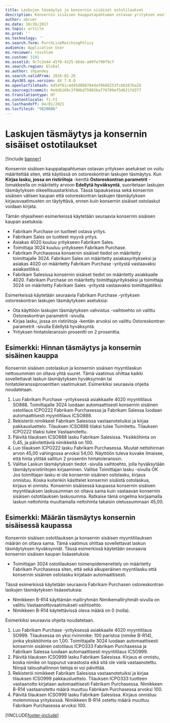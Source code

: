 ```yaml
---
title: Laskujen täsmäytys ja konsernin sisäiset ostotilaukset
description: Konsernin sisäisen kauppatapahtuman ostavan yrityksen asetukset on voitu määritettää siten, että käytössä on ostoreskontran laskujen täsmäytys. Tässä tapauksessa sekä konsernin sisäisen välisen kaupan että ostoreskontran laskujen täsmäytyksen kirjausvaatimusten on täytyttävä, ennen kuin konsernin sisäiset ostolaskut voidaan kirjata.
author: abruer
ms.date: 10/26/2017
ms.topic: article
ms.prod: ''
ms.technology: ''
ms.search.form: PurchLineMatchingPolicy
audience: Application User
ms.reviewer: roschlom
ms.custom: 3101
ms.assetid: 9c7c2e44-45f8-4325-b6de-a09fe790f9cf
ms.search.region: Global
ms.author: shpandey
ms.search.validFrom: 2016-02-28
ms.dyn365.ops.version: AX 7.0.0
ms.openlocfilehash: 6d54f81c4d45d060784daf0666253fc60287ba26
ms.sourcegitcommit: 0e8db169c3f90bd750826af76709ef5d621fd377
ms.translationtype: HT
ms.contentlocale: fi-FI
ms.lasthandoff: 04/01/2021
ms.locfileid: "5820686"
---
```

# <a name="invoice-matching-and-intercompany-purchase-orders"></a>Laskujen täsmäytys ja konsernin sisäiset ostotilaukset

[!include [banner](../includes/banner.md)]

Konsernin sisäisen kauppatapahtuman ostavan yrityksen asetukset on voitu määritettää siten, että käytössä on ostoreskontran laskujen täsmäytys. Kun **Kirjaa lasku, jossa on ristiriitoja** -kenttä **Ostoreskontran parametrit** -lomakkeella on määritetty arvoon **Edellytä hyväksyntä**, suoritetaan laskujen täsmäytyksen oikeellisuustarkistus. Tässä tapauksessa sekä konsernin sisäisen välisen kaupan että ostoreskontran laskujen täsmäytyksen kirjausvaatimusten on täytyttävä, ennen kuin konsernin sisäiset ostolaskut voidaan kirjata.

Tämän ohjeaiheen esimerkeissä käytetään seuraavia konsernin sisäisen kaupan asetuksia:
-   Fabrikam Purchase on tuotteet ostava yritys.
-   Fabrikam Sales on tuotteet myyvä yritys.
-   Asiakas 4020 kuuluu yritykseen Fabrikam Sales.
-   Toimittaja 3024 kuuluu yritykseen Fabrikam Purchase.
-   Fabrikam Purchasessa konsernin sisäiset tiedot on määritetty toimittajalle 3024. Fabrikam Sales on määritetty asiakasyritykseksi ja asiakas 4020 on määritetty Fabrikam Purchase -yritystä vastaavaksi asiakastiliksi.
-   Fabrikam Salesissa konsernin sisäiset tiedot on määritetty asiakkaalle 4020. Fabrikam Purchase on määritetty toimittajayritykseksi ja toimittaja 3024 on määritetty Fabrikam Sales -yritystä vastaavaksi toimittajatiliksi.

Esimerkeissä käytetään seuraavia Fabrikam Purchase -yrityksen ostoreskontran laskujen täsmäytyksen asetuksia:
-   Ota käyttöön laskujen täsmäytyksen vahvistus -vaihtoehto on valittu Ostoreskontran parametrit -sivulla.
-   Kirjaa lasku, jossa on ristiriitoja -kentän arvoksi on valittu Ostoreskontran parametrit -sivulla Edellytä hyväksyntä.
-   Yrityksen hintatoleranssin prosentti on 2 prosenttia.

## <a name="example-price-matching-and-intercompany-trade"></a> Esimerkki: Hinnan täsmäytys ja konsernin sisäinen kauppa
Konsernin sisäisen ostolaskun ja konsernin sisäisen myyntilaskun nettosummien on oltava yhtä suuret. Tämä vaatimus ohittaa kaikki sovellettavat laskun täsmäytyksen hyväksynnän tai hintatoleranssiprosenttien vaatimukset. Esimerkiksi seuraavia ohjeita noudatetaan.
1.  Luo Fabrikam Purchase -yrityksessä asiakkaalle 4020 myyntitilaus SO888. Toimittajalle 3024 luodaan automaattisesti konsernin sisäinen ostotilaus ICPO222 Fabrikam Purchasessa ja Fabrikam Salessa luodaan automaattisesti myyntitilaus ICSO888.
2.  Rekisteröi nimikkeet Fabrikam Salesissa vastaanotetuiksi ja kirjaa pakkausluettelo. Tilauksen ICSO888 tilaksi tulee Toimitettu. Tilauksen ICPO222 tilaksi tulee Vastaanotettu.
3.  Päivitä tilauksen ICSO888 lasku Fabrikam Salesissa. Yksikköhinta on 0,45, ja päivitettäviä nimikkeitä on 100.
4.  Luo tilauksen ICPO222 lasku Fabrikam Purchasessa. Muutat nettohinnan arvon 45,00 vahingossa arvoksi 54,00. Näyttöön tuleva kuvake ilmaisee, että hinta ylittää sallitun 2 prosentin hintatoleranssin.
5.  Valitse Laskun täsmäytyksen tiedot -sivulla vaihtoehto, jolla hyväksytään täsmäytysristiriitojen kirjaaminen. Valitse Toimittajan lasku -sivulla OK Jos toimittajan lasku ei ole konsernin sisäinen ostolasku, kirjaus onnistuu. Koska kuitenkin käsittelet konsernin sisäistä ostolaskua, kirjaus ei onnistu. Konsernin sisäisessä kaupassa konsernin sisäisen myyntilauksen laskusumman on oltava sama kuin vastaavan konsernin sisäisen ostotilauksen laskusumma. Ratkaise tämä ongelma korjaamalla laskun nettohinta muuttamalla nettohinta takaisin oletussummaan 45,00.

## <a name="example-quantity-matching-with-intercompany-trade"></a> Esimerkki: Määrän täsmäytys konsernin sisäisessä kaupassa
Konsernin sisäisen ostotilauksen ja konsernin sisäisen myyntitilauksen määrän on oltava sama. Tämä vaatimus ohittaa sovellettavat laskun täsmäytyksen hyväksynnät. Tässä esimerkissä käytetään seuraavia konsernin sisäisen kaupan lisäasetuksia:
-   Toimittajan 3024 ostotilauksen toimenpidemenettely on määritetty Fabrikam Purchasessa siten, että sekä alkuperäinen myyntilasku että konsernin sisäinen ostolasku kirjataan automaattisesti.

Tässä esimerkissä käytetään seuraavia Fabrikam Purchasen ostoreskontran laskujen täsmäytyksen lisäasetuksia:
-   Nimikkeen B-R14 käyttämän malliryhmän Nimikemalliryhmät-sivulla on valittu Vastaanottovaatimukset-vaihtoehto.
-   Nimikkeen B-R14 käytettävissä oleva määrä on 0 (nolla).

Esimerkiksi seuraavia ohjeita noudatetaan.
1.  Luo Fabrikam Purchase -yrityksessä asiakkaalle 4020 myyntitilaus SO999. Tilauksessa on yksi rivinimike: 100 paristoa (nimike B-R14), jonka yksikköhinta on 1,00. Toimittajalle 3024 luodaan automaattisesti konsernin sisäinen ostotilaus ICPO333 Fabrikam Purchasessa ja Fabrikam Salessa luodaan automaattisesti myyntitilaus ICSO999.
2.  Päivitä tilauksen ICSO999 lasku Fabrikam Salesissa. Kirjaus ei onnistu, koska nimike on loppunut varastosta eikä sitä ole vielä vastaanotettu. Niinpä taloushallinnon tietoja ei voi päivittää.
3.  Rekisteröi nimikkeet Fabrikam Salesissa vastaanotetuiksi ja kirjaa tilauksen ICSO999 pakkausluettelo. Tilauksen ICPO333 tuotteen vastaanotto kirjataan automaattisesti Fabrikam Purchasessa. Nimikkeen B-R14 vastaanotettu määrä muuttuu Fabrikam Purchasessa arvoksi 100.
4.  Päivitä tilauksen ICSO999 lasku Fabrikam Salesissa. Kirjaus onnistuu molemmissa yrityksissä. Nimikkeen B-R14 ostettu määrä muuttuu Fabrikam Purchasessa arvoksi 100. 







[!INCLUDE[footer-include](../../includes/footer-banner.md)]